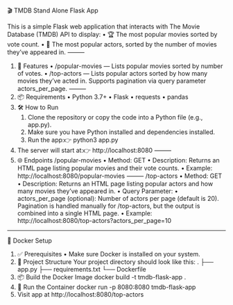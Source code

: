 🎬 TMDB Stand Alone Flask App

This is a simple Flask web application that interacts with The Movie Database (TMDB) API to display:
	•	🏆 The most popular movies sorted by vote count.
	•	🌟 The most popular actors, sorted by the number of movies they’ve appeared in.
⸻
1. 🚀 Features
	•	/popular-movies — Lists popular movies sorted by number of votes.
	•	/top-actors — Lists popular actors sorted by how many movies they’ve acted in. Supports pagination via query parameter actors_per_page.
⸻
2. 📦 Requirements
	•	Python 3.7+
	•	Flask
	•	requests
	•	pandas 
 3. 🛠 How to Run
	1.	Clone the repository or copy the code into a Python file (e.g., app.py).
	2.	Make sure you have Python installed and dependencies installed.
	3.	Run the app:👉 python3 app.py
 4.	The server will start at:👉 http://localhost:8080
 ⸻
4. 🌐 Endpoints
/popular-movies
	•	Method: GET
	•	Description: Returns an HTML page listing popular movies and their vote counts.
	•	Example: http://localhost:8080/popular-movies
⸻
/top-actors
	•	Method: GET
	•	Description: Returns an HTML page listing popular actors and how many movies they’ve appeared in.
	•	Query Parameter:
	•	actors_per_page (optional): Number of actors per page (default is 20). Pagination is handled manually for /top-actors, but the output is combined into a single HTML page.
	•	Example: http://localhost:8080/top-actors?actors_per_page=10
-------------------------------------------------------------------------------------------------------------------------------------------------------------------------------

🐳 Docker Setup

1. ✅ Prerequisites
	•	Make sure Docker is installed on your system.
2. 📁 Project Structure
Your project directory should look like this:
.
├── app.py
├── requirements.txt
└── Dockerfile
3. 📦 Build the Docker Image
   docker build -t tmdb-flask-app .
4. 🚀 Run the Container
   docker run -p 8080:8080 tmdb-flask-app
5. Visit app at http://localhost:8080/top-actors

